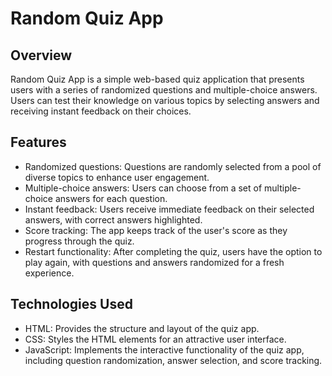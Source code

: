 # Random Quiz App

## Overview

Random Quiz App is a simple web-based quiz application that presents users with a series of randomized questions and multiple-choice answers. Users can test their knowledge on various topics by selecting answers and receiving instant feedback on their choices.

## Features

- Randomized questions: Questions are randomly selected from a pool of diverse topics to enhance user engagement.
- Multiple-choice answers: Users can choose from a set of multiple-choice answers for each question.
- Instant feedback: Users receive immediate feedback on their selected answers, with correct answers highlighted.
- Score tracking: The app keeps track of the user's score as they progress through the quiz.
- Restart functionality: After completing the quiz, users have the option to play again, with questions and answers randomized for a fresh experience.

## Technologies Used

- HTML: Provides the structure and layout of the quiz app.
- CSS: Styles the HTML elements for an attractive user interface.
- JavaScript: Implements the interactive functionality of the quiz app, including question randomization, answer selection, and score tracking.
